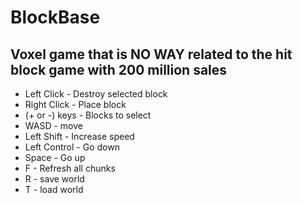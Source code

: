 # BlockBase

## Voxel game that is NO WAY related to the hit block game with 200 million sales

- Left Click - Destroy selected block
- Right Click - Place block
- (+ or -) keys - Blocks to select
- WASD - move
- Left Shift - Increase speed
- Left Control - Go down
- Space - Go up
- F - Refresh all chunks
- R - save world
- T - load world
